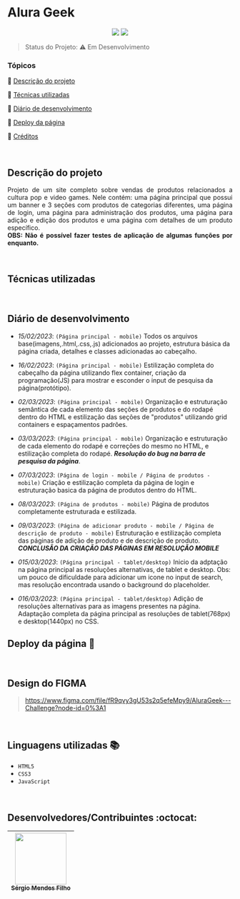 <h1>Alura Geek</h1> 

<p align="center">
  <img src="http://img.shields.io/static/v1?label=VSCode&message=1.75.0&color=blue&style=for-the-badge"/>
  <img src="http://img.shields.io/static/v1?label=STATUS&message=EM%20DESENVOLVIMENTO&color=RED&style=for-the-badge"/>
</p>

> Status do Projeto: :warning: Em Desenvolvimento

### Tópicos 

:small_blue_diamond: [Descrição do projeto](#descrição-do-projeto)

:small_blue_diamond: [Técnicas utilizadas](#técnicas-utilizadas)

:small_blue_diamond: [Diário de desenvolvimento](#diário-de-desenvolvimento)

:small_blue_diamond: [Deploy da página](#deploy-da-página-dash)

:small_blue_diamond: [Créditos](#design-do-figma)

<br>

## Descrição do projeto 

<p align="justify">
Projeto de um site completo sobre vendas de produtos relacionados a cultura pop e video games. Nele contém: uma página principal que possui um banner e 3 seções com produtos de categorias diferentes, uma página de login, uma página para administração dos produtos, uma página para adição e edição dos produtos e uma página com detalhes de um produto específico. <br>
<strong>OBS: Não é possível fazer testes de aplicação de algumas funções por enquanto.</strong>
</p>

<br>

## Técnicas utilizadas

<br>

## Diário de desenvolvimento

 * <i>15/02/2023</i>: `(Página principal - mobile)` Todos os arquivos base(imagens,.html,.css,.js) adicionados ao projeto, estrutura básica da página criada, detalhes e classes adicionadas ao cabeçalho.
  
  * <i>16/02/2023</i>: `(Página principal - mobile)` Estilização completa do cabeçalho da página utilizando flex container, criação da programação(JS) para mostrar e esconder o input de pesquisa da página(protótipo).

  * <i>02/03/2023</i>: `(Página principal - mobile)` Organização e estruturação semântica de cada elemento das seções de produtos e do rodapé dentro do HTML e estilização das seções de "produtos" utilizando grid containers e espaçamentos padrões.

  * <i>03/03/2023</i>: `(Página principal - mobile)` Organização e estruturação de cada elemento do rodapé e correções do mesmo no HTML, e estilização completa do rodapé. ***Resolução do bug na barra de pesquisa da página***.

  * <i>07/03/2023</i>: `(Página de login - mobile / Página de produtos - mobile)` Criação e estilização completa da página de login e estruturação basica da página de produtos dentro do HTML.

  * <i>08/03/2023</i>: `(Página de produtos - mobile)` Página de produtos completamente estruturada e estilizada.
  
  * <i>09/03/2023</i>: `(Página de adicionar produto - mobile / Página de descrição de produto - mobile)` Estruturação e estilização completa das páginas de adição de produto e de descrição de produto. ***CONCLUSÃO DA CRIAÇÃO DAS PÁGINAS EM RESOLUÇÃO MOBILE***
  
  * <i>015/03/2023</i>: `(Página principal - tablet/desktop)` Inicio da adptação na página principal as resoluções alternativas, de tablet e desktop. Obs: um pouco de dificuldade para adicionar um icone no input de search, mas resolução encontrada usando o background do placeholder.
  
  * <i>016/03/2023</i>: `(Página principal - tablet/desktop)` Adição de resoluções alternativas para as imagens presentes na página. Adaptação completa da página principal as resoluções de tablet(768px) e desktop(1440px) no CSS.
  
## Deploy da página :dash:

>

<br>

## Design do FIGMA

>https://www.figma.com/file/fR9qvy3gU53s2q5efeMpy9/AluraGeek---Challenge?node-id=0%3A1

<br>

## Linguagens utilizadas :books:

- `HTML5`
- `CSS3`
- `JavaScript`

<br>

## Desenvolvedores/Contribuintes :octocat:

| [<img src="https://avatars.githubusercontent.com/u/109549530?s=400&u=383b5445959d99d74a62089d5391bf01e851c147&v=4" width=115><br><sub>Sérgio Mendes Filho</sub>](https://github.com/Diana-ops) |
| :---: |
